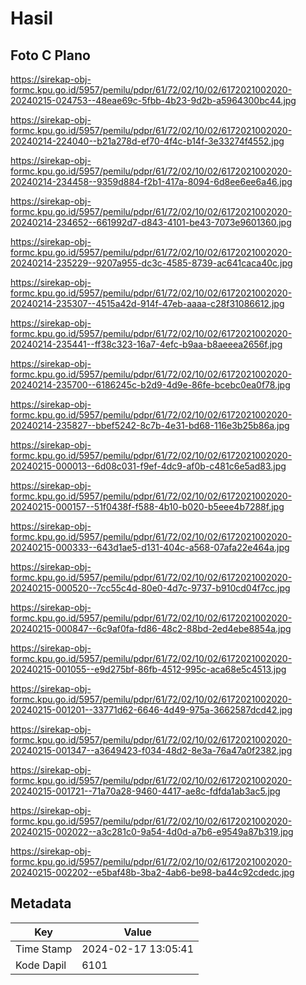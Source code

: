 # Hasil

## Foto C Plano

https://sirekap-obj-formc.kpu.go.id/5957/pemilu/pdpr/61/72/02/10/02/6172021002020-20240215-024753--48eae69c-5fbb-4b23-9d2b-a5964300bc44.jpg

https://sirekap-obj-formc.kpu.go.id/5957/pemilu/pdpr/61/72/02/10/02/6172021002020-20240214-224040--b21a278d-ef70-4f4c-b14f-3e33274f4552.jpg

https://sirekap-obj-formc.kpu.go.id/5957/pemilu/pdpr/61/72/02/10/02/6172021002020-20240214-234458--9359d884-f2b1-417a-8094-6d8ee6ee6a46.jpg

https://sirekap-obj-formc.kpu.go.id/5957/pemilu/pdpr/61/72/02/10/02/6172021002020-20240214-234652--661992d7-d843-4101-be43-7073e9601360.jpg

https://sirekap-obj-formc.kpu.go.id/5957/pemilu/pdpr/61/72/02/10/02/6172021002020-20240214-235229--9207a955-dc3c-4585-8739-ac641caca40c.jpg

https://sirekap-obj-formc.kpu.go.id/5957/pemilu/pdpr/61/72/02/10/02/6172021002020-20240214-235307--4515a42d-914f-47eb-aaaa-c28f31086612.jpg

https://sirekap-obj-formc.kpu.go.id/5957/pemilu/pdpr/61/72/02/10/02/6172021002020-20240214-235441--ff38c323-16a7-4efc-b9aa-b8aeeea2656f.jpg

https://sirekap-obj-formc.kpu.go.id/5957/pemilu/pdpr/61/72/02/10/02/6172021002020-20240214-235700--6186245c-b2d9-4d9e-86fe-bcebc0ea0f78.jpg

https://sirekap-obj-formc.kpu.go.id/5957/pemilu/pdpr/61/72/02/10/02/6172021002020-20240214-235827--bbef5242-8c7b-4e31-bd68-116e3b25b86a.jpg

https://sirekap-obj-formc.kpu.go.id/5957/pemilu/pdpr/61/72/02/10/02/6172021002020-20240215-000013--6d08c031-f9ef-4dc9-af0b-c481c6e5ad83.jpg

https://sirekap-obj-formc.kpu.go.id/5957/pemilu/pdpr/61/72/02/10/02/6172021002020-20240215-000157--51f0438f-f588-4b10-b020-b5eee4b7288f.jpg

https://sirekap-obj-formc.kpu.go.id/5957/pemilu/pdpr/61/72/02/10/02/6172021002020-20240215-000333--643d1ae5-d131-404c-a568-07afa22e464a.jpg

https://sirekap-obj-formc.kpu.go.id/5957/pemilu/pdpr/61/72/02/10/02/6172021002020-20240215-000520--7cc55c4d-80e0-4d7c-9737-b910cd04f7cc.jpg

https://sirekap-obj-formc.kpu.go.id/5957/pemilu/pdpr/61/72/02/10/02/6172021002020-20240215-000847--6c9af0fa-fd86-48c2-88bd-2ed4ebe8854a.jpg

https://sirekap-obj-formc.kpu.go.id/5957/pemilu/pdpr/61/72/02/10/02/6172021002020-20240215-001055--e9d275bf-86fb-4512-995c-aca68e5c4513.jpg

https://sirekap-obj-formc.kpu.go.id/5957/pemilu/pdpr/61/72/02/10/02/6172021002020-20240215-001201--33771d62-6646-4d49-975a-3662587dcd42.jpg

https://sirekap-obj-formc.kpu.go.id/5957/pemilu/pdpr/61/72/02/10/02/6172021002020-20240215-001347--a3649423-f034-48d2-8e3a-76a47a0f2382.jpg

https://sirekap-obj-formc.kpu.go.id/5957/pemilu/pdpr/61/72/02/10/02/6172021002020-20240215-001721--71a70a28-9460-4417-ae8c-fdfda1ab3ac5.jpg

https://sirekap-obj-formc.kpu.go.id/5957/pemilu/pdpr/61/72/02/10/02/6172021002020-20240215-002022--a3c281c0-9a54-4d0d-a7b6-e9549a87b319.jpg

https://sirekap-obj-formc.kpu.go.id/5957/pemilu/pdpr/61/72/02/10/02/6172021002020-20240215-002202--e5baf48b-3ba2-4ab6-be98-ba44c92cdedc.jpg


## Metadata

| Key        | Value               |
| ---------- | ------------------- |
| Time Stamp | 2024-02-17 13:05:41 |
| Kode Dapil | 6101                |



